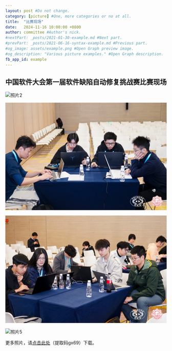 ```yaml
---
layout: post #Do not change.
category: [picture] #One, more categories or no at all.
title:  "比赛现场"
date:   2024-11-16 10:00:00 +0800
author: committee #Author's nick.
#nextPart: _posts/2021-01-30-example.md #Next part.
#prevPart: _posts/2021-06-16-syntax-example.md #Previous part.
#og_image: assets/example.png #Open Graph preview image.
#og_description: "Various picture examples." #Open Graph description.
fb_app_id: example
---
```


## 中国软件大会第一届软件缺陷自动修复挑战赛比赛现场

![照片2](/assets/img/posts/202402.jpg)

![照片3](/assets/img/posts/202407.jpg)

![照片4](/assets/img/posts/202408.jpg)

![照片5](/assets/img/posts/202409.jpg)



更多照片，请[点击此处](https://pan.baidu.com/s/10TWv42faA_PATKuKBkwa4g?pwd=gx69)（提取码gx69）下载。
